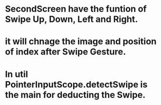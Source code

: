 # SecondScreen have the funtion of Swipe Up, Down, Left and Right.
# it will chnage the image and position of index after Swipe Gesture.
# In util PointerInputScope.detectSwipe is the main for deducting the Swipe.
